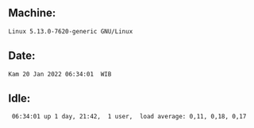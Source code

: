 ## Machine:
```
Linux 5.13.0-7620-generic GNU/Linux
```
## Date:
```
Kam 20 Jan 2022 06:34:01  WIB
```
## Idle:
```
 06:34:01 up 1 day, 21:42,  1 user,  load average: 0,11, 0,18, 0,17
```
